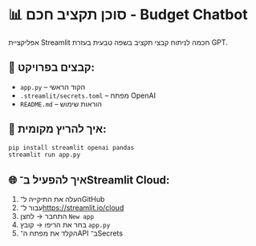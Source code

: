 
# 📊 סוכן תקציב חכם - Budget Chatbot

אפליקציית Streamlit חכמה לניתוח קבצי תקציב בשפה טבעית בעזרת GPT.

## 📂 קבצים בפרויקט:
- `app.py` – הקוד הראשי
- `.streamlit/secrets.toml` – מפתח OpenAI
- `README.md` – הוראות שימוש

## 🚀 איך להריץ מקומית:
```bash
pip install streamlit openai pandas
streamlit run app.py
```

## 🌐 איך להפעיל ב־Streamlit Cloud:
1. העלה את התיקייה ל־GitHub
2. עבור ל־https://streamlit.io/cloud
3. התחבר → לחצן `New app`
4. בחר את הריפו → קובץ `app.py`
5. הקלד את מפתח ה־API ב־Secrets
